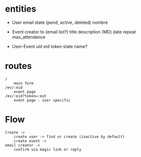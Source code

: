 # entities

- User
    email
    state (pend, active, deleted)
    nombre

- Event
    creator
    to (email list?)
    title
    description (MD)
    date
    repeat
    max_attendance

- User-Event
    uid
    eid
    token
    state
    name?

#  routes
    / 
        main form
    /ev/:eid
        event page
    /ev/:eid?token=:eut
        event page - user specific

#  Flow
    Create ->
        create user -> find or create (inactive by default)
        create event -> 
    email creator ->
        confirm via magic link or reply